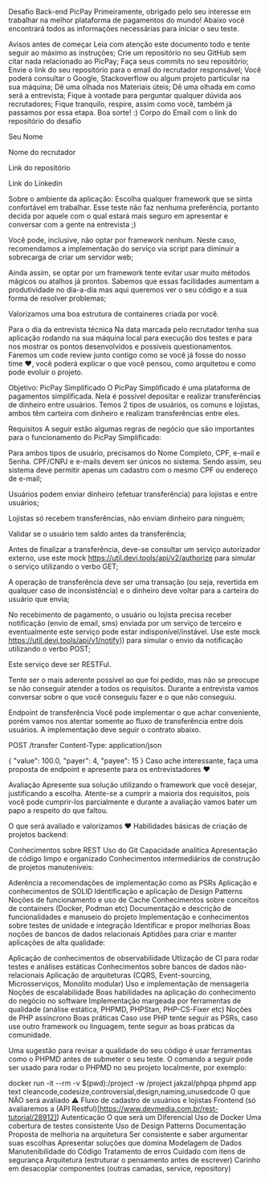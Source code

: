 Desafio Back-end PicPay
Primeiramente, obrigado pelo seu interesse em trabalhar na melhor plataforma de pagamentos do mundo! Abaixo você encontrará todos as informações necessárias para iniciar o seu teste.

Avisos antes de começar
Leia com atenção este documento todo e tente seguir ao máximo as instruções;
Crie um repositório no seu GitHub sem citar nada relacionado ao PicPay;
Faça seus commits no seu repositório;
Envie o link do seu repositório para o email do recrutador responsável;
Você poderá consultar o Google, Stackoverflow ou algum projeto particular na sua máquina;
Dê uma olhada nos Materiais úteis;
Dê uma olhada em como será a entrevista;
Fique à vontade para perguntar qualquer dúvida aos recrutadores;
Fique tranquilo, respire, assim como você, também já passamos por essa etapa. Boa sorte! :)
Corpo do Email com o link do repositório do desafio

Seu Nome

Nome do recrutador

Link do repositório

Link do Linkedin

Sobre o ambiente da aplicação:
Escolha qualquer framework que se sinta confortável em trabalhar. Esse teste não faz nenhuma preferência, portanto decida por aquele com o qual estará mais seguro em apresentar e conversar com a gente na entrevista ;)

Você pode, inclusive, não optar por framework nenhum. Neste caso, recomendamos a implementação do serviço via script para diminuir a sobrecarga de criar um servidor web;

Ainda assim, se optar por um framework tente evitar usar muito métodos mágicos ou atalhos já prontos. Sabemos que essas facilidades aumentam a produtividade no dia-a-dia mas aqui queremos ver o seu código e a sua forma de resolver problemas;

Valorizamos uma boa estrutura de containeres criada por você.

Para o dia da entrevista técnica
Na data marcada pelo recrutador tenha sua aplicação rodando na sua máquina local para execução dos testes e para nos mostrar os pontos desenvolvidos e possíveis questionamentos. Faremos um code review junto contigo como se você já fosse do nosso time ❤️, você poderá explicar o que você pensou, como arquitetou e como pode evoluir o projeto.

Objetivo: PicPay Simplificado
O PicPay Simplificado é uma plataforma de pagamentos simplificada. Nela é possível depositar e realizar transferências de dinheiro entre usuários. Temos 2 tipos de usuários, os comuns e lojistas, ambos têm carteira com dinheiro e realizam transferências entre eles.

Requisitos
A seguir estão algumas regras de negócio que são importantes para o funcionamento do PicPay Simplificado:

Para ambos tipos de usuário, precisamos do Nome Completo, CPF, e-mail e Senha. CPF/CNPJ e e-mails devem ser únicos no sistema. Sendo assim, seu sistema deve permitir apenas um cadastro com o mesmo CPF ou endereço de e-mail;

Usuários podem enviar dinheiro (efetuar transferência) para lojistas e entre usuários;

Lojistas só recebem transferências, não enviam dinheiro para ninguém;

Validar se o usuário tem saldo antes da transferência;

Antes de finalizar a transferência, deve-se consultar um serviço autorizador externo, use este mock https://util.devi.tools/api/v2/authorize para simular o serviço utilizando o verbo GET;

A operação de transferência deve ser uma transação (ou seja, revertida em qualquer caso de inconsistência) e o dinheiro deve voltar para a carteira do usuário que envia;

No recebimento de pagamento, o usuário ou lojista precisa receber notificação (envio de email, sms) enviada por um serviço de terceiro e eventualmente este serviço pode estar indisponível/instável. Use este mock https://util.devi.tools/api/v1/notify)) para simular o envio da notificação utilizando o verbo POST;

Este serviço deve ser RESTFul.

Tente ser o mais aderente possível ao que foi pedido, mas não se preocupe se não conseguir atender a todos os requisitos. Durante a entrevista vamos conversar sobre o que você conseguiu fazer e o que não conseguiu.

Endpoint de transferência
Você pode implementar o que achar conveniente, porém vamos nos atentar somente ao fluxo de transferência entre dois usuários. A implementação deve seguir o contrato abaixo.

POST /transfer
Content-Type: application/json

{
  "value": 100.0,
  "payer": 4,
  "payee": 15
}
Caso ache interessante, faça uma proposta de endpoint e apresente para os entrevistadores ❤️

Avaliação
Apresente sua solução utilizando o framework que você desejar, justificando a escolha. Atente-se a cumprir a maioria dos requisitos, pois você pode cumprir-los parcialmente e durante a avaliação vamos bater um papo a respeito do que faltou.

O que será avaliado e valorizamos ❤️
Habilidades básicas de criação de projetos backend:

Conhecimentos sobre REST
Uso do Git
Capacidade analítica
Apresentação de código limpo e organizado
Conhecimentos intermediários de construção de projetos manuteníveis:

Aderência a recomendações de implementação como as PSRs
Aplicação e conhecimentos de SOLID
Identificação e aplicação de Design Patterns
Noções de funcionamento e uso de Cache
Conhecimentos sobre conceitos de containers (Docker, Podman etc)
Documentação e descrição de funcionalidades e manuseio do projeto
Implementação e conhecimentos sobre testes de unidade e integração
Identificar e propor melhorias
Boas noções de bancos de dados relacionais
Aptidões para criar e manter aplicações de alta qualidade:

Aplicação de conhecimentos de observabilidade
Utlização de CI para rodar testes e análises estáticas
Conhecimentos sobre bancos de dados não-relacionais
Aplicação de arquiteturas (CQRS, Event-sourcing, Microsserviços, Monolito modular)
Uso e implementação de mensageria
Noções de escalabilidade
Boas habilidades na aplicação do conhecimento do negócio no software
Implementação margeada por ferramentas de qualidade (análise estática, PHPMD, PHPStan, PHP-CS-Fixer etc)
Noções de PHP assíncrono
Boas práticas
Caso use PHP tente seguir as PSRs, caso use outro framework ou linguagem, tente seguir as boas práticas da comunidade.

Uma sugestão para revisar a qualidade do seu código é usar ferramentas como o PHPMD antes de submeter o seu teste. O comando a seguir pode ser usado para rodar o PHPMD no seu projeto localmente, por exemplo:

docker run -it --rm -v $(pwd):/project -w /project jakzal/phpqa phpmd app text cleancode,codesize,controversial,design,naming,unusedcode
O que NÃO será avaliado ⚠️
Fluxo de cadastro de usuários e lojistas
Frontend (só avaliaremos a (API Restful)[https://www.devmedia.com.br/rest-tutorial/28912])
Autenticação
O que será um Diferencial
Uso de Docker
Uma cobertura de testes consistente
Uso de Design Patterns
Documentação
Proposta de melhoria na arquitetura
Ser consistente e saber argumentar suas escolhas
Apresentar soluções que domina
Modelagem de Dados
Manutenibilidade do Código
Tratamento de erros
Cuidado com itens de segurança
Arquitetura (estruturar o pensamento antes de escrever)
Carinho em desacoplar componentes (outras camadas, service, repository)